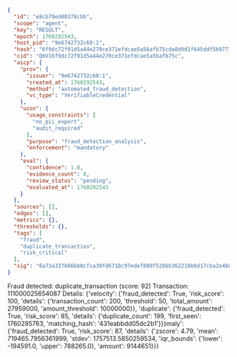 ```json
{
  "id": "e8cb79ed00378cbb",
  "scope": "agent",
  "key": "RESULT",
  "epoch": 1760292543,
  "host_pid": "9e6742732c60:1",
  "hash": "6f9dc72f91d5a44e270ce371efdcae5a56afb75cda8d0d1f645ddf5b97715acb",
  "cid": "QmV16f9dc72f91d5a44e270ce371efdcae5a56afb75c",
  "aicp": {
    "prov": {
      "issuer": "9e6742732c60:1",
      "created_at": 1760292543,
      "method": "automated_fraud_detection",
      "vc_type": "VerifiableCredential"
    },
    "ucon": {
      "usage_constraints": [
        "no_pii_export",
        "audit_required"
      ],
      "purpose": "fraud_detection_analysis",
      "enforcement": "mandatory"
    },
    "eval": {
      "confidence": 1.0,
      "evidence_count": 0,
      "review_status": "pending",
      "evaluated_at": 1760292543
    }
  },
  "sources": [],
  "edges": [],
  "metrics": {},
  "thresholds": {},
  "tags": [
    "fraud",
    "duplicate_transaction",
    "risk_critical"
  ],
  "sig": "6a73a337b66bb0cfca30fd6718c97edef809f528bb362218b6d17cba2e4b842c"
}
```

Fraud detected: duplicate_transaction (score: 92)
Transaction: 111000025654087
Details: {'velocity': {'fraud_detected': True, 'risk_score': 100, 'details': {'transaction_count': 200, 'threshold': 50, 'total_amount': 27959000, 'amount_threshold': 10000000}}, 'duplicate': {'fraud_detected': True, 'risk_score': 85, 'details': {'duplicate_count': 199, 'first_seen': 1760285763, 'matching_hash': '431eabbdd05dc2b1'}}}maly': {'fraud_detected': True, 'risk_score': 87, 'details': {'zscore': 4.79, 'mean': 719465.7956361999, 'stdev': 1757513.5850259534, 'iqr_bounds': {'lower': -194591.0, 'upper': 788265.0}, 'amount': 9144651}}}